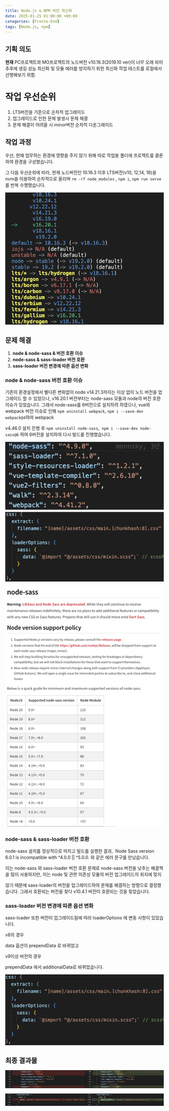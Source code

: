 ```yaml
---
title: Node.js & NPM 버전 최신화
date: 2025-01-25 01:00:00 +09:00
categories: [Fronte-End]
tags: [Node.js, npm]
---
```


## **기획 의도**

**현재** PC프로젝트와 MO프로젝트의 노드버전 v10.16.3(2019.10 ver)이 너무 오래 되어 추후에 생길 성능 최신화 및 모듈 에러를 방지하기 위한 최신화 작업 테스트를 로컬에서 선행해보기 위함.

# **작업 우선순위**

1. LTS버전을 기준으로 순차적 업그레이드
2. 업그레이드로 인한 문제 발생시 문제 해결
3. 문제 해결이 어려울 시 minor버전 순차적 다운그레이드

## **작업 과정**

우선, 현재 업무하는 환경에 영향을 주지 않기 위해 따로 작업용 폴더에 프로젝트를 클론하여 환경을 구성했습니다.

그 다음 우선순위에 따라, 현재 노드버전인 10.16.3 이후 LTS버전(v10, 12,14, 16)을 nvm을 이용하여 순차적으로 올리며 `rm -rf node_modules` , `npm i`, `npm run serve`를 반복 수행했습니다.

![image.png](/assets/img/2025-01-25/2025-01-25-Nodejs_version_3.png)

## **문제 해결**

1. **node & node-sass & 버전 호환 이슈**
2. **node-sass & sass-loader 버전 호환**
3. **sass-loader 버전 변경에 따른 옵션 변화**

### **node & node-sass 버전 호환 이슈**

기존의 환경설정에서 별다른 변화없이 node v14.21.3까지는 이상 없이 노드 버전을 업그레이드 할 수 있었으나, v16.20.1 버전부터는 node-sass 모듈과 node의 버전 호환 이슈가 있었습니다. 그래서 node-sass를 6버전으로 설치하려 하였으나, vue와 webpack 버전 이슈로 인해 `npm uninstall webpack`, `npm i --save-dev webpack@4`하여 webpack

v4.46.0 설치 진행 후 `npm uninstall node-sass`,  `npm i --save-dev node-sass@6` 하여 6버전을 설치하여 다시 빌드를 진행했습니다.

![image.png](/assets/img/2025-01-25/2025-01-25-Nodejs_version_4.png)

![image.png](/assets/img/2025-01-25/2025-01-25-Nodejs_version_5.png)

### **node-sass & sass-loader 버전 호환**

node-sass 설치를 정상적으로 마치고 빌드를 실행한 결과, 
Node Sass version 6.0.1 is incompatible with ^4.0.0 || ^5.0.0. 와 같은 에러 문구를 만났습니다.

이는 node-sass 와 sass-loader 버전 호환 문제로 node-sass 버전을 낮추는 해결책을 많이 사용하지만, 이는 node 및 관련 의존성 모듈의 버전 업그레이드의 취지에 맞지

않기 때문에 sass-loader의 버전을 업그레이드하여 문제를 해결하는 방향으로 결정했습니다. 그래서 호환되는 버전을 찾다 v10.4.1 버전이 호환되는 것을 찾았습니다.

### **sass-loader 버전 변경에 따른 옵션 변화**

sass-loader 또한 버전이 업그레이드됨에 따라 loaderOptions 에 변동 사항이 있었습니다.

v8의 경우

data 옵션이 prependData 로 바뀌었고

v9이상 버전의 경우

prependData 에서 additionalData로 바뀌었습니다.

![image.png](/assets/img/2025-01-25/2025-01-25-Nodejs_version_6.png)

## 최종 결과물

![image.png](/assets/img/2025-01-25/2025-01-25-Nodejs_version_7.png)

![image.png](/assets/img/2025-01-25/2025-01-25-Nodejs_version_8.png)